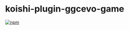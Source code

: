 # koishi-plugin-ggcevo-game

[![npm](https://img.shields.io/npm/v/koishi-plugin-ggcevo-game?style=flat-square)](https://www.npmjs.com/package/koishi-plugin-ggcevo-game)


